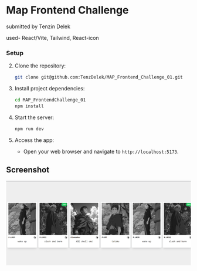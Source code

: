 # Map Frontend Challenge
submitted by Tenzin Delek

used- React/Vite, Tailwind, React-icon

### Setup 

2. Clone the repository:
    ```bash
    git clone git@github.com:TenzDelek/MAP_Frontend_Challenge_01.git
    ```

3. Install project dependencies:
    ```bash
    cd MAP_FrontendChallenge_01
    npm install
    ```

4. Start the server:
    ```bash
    npm run dev
    ```

5. Access the app:
    - Open your web browser and navigate to `http://localhost:5173`.

## Screenshot
![alt text](image.png)